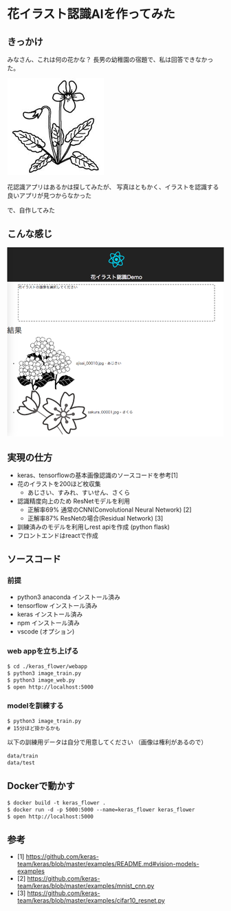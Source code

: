 # 花イラスト認識AIを作ってみた


## きっかけ

みなさん、これは何の花かな？
長男の幼稚園の宿題で、私は回答できなかった。

![画面イメージ](./docs/images/sumire_00001.png)

花認識アプリはあるかは探してみたが、
写真はともかく、イラストを認識する良いアプリが見つからなかった

で、自作してみた

## こんな感じ

![画面イメージ](./docs/images/flower01.png)

## 実現の仕方

* keras、tensorflowの基本画像認識のソースコードを参考[1]
* 花のイラストを200ほど枚収集
  * あじさい、すみれ、すいせん、さくら
* 認識精度向上のため ResNetモデルを利用
  * 正解率69% 通常のCNN(Convolutional Neural Network) [2]
  * 正解率87% ResNetの場合(Residual Network) [3]
* 訓練済みのモデルを利用しrest apiを作成 (python flask)
* フロントエンドはreactで作成

## ソースコード

### 前提

* python3 anaconda インストール済み
* tensorflow インストール済み
* keras インストール済み
* npm インストール済み
* vscode (オプション)

### web appを立ち上げる

```shell
$ cd ./keras_flower/webapp
$ python3 image_train.py
$ python3 image_web.py
$ open http://localhost:5000
```

### modelを訓練する

```shell
$ python3 image_train.py
# 15分ほど掛かるかも
```

以下の訓練用データは自分で用意してください
（画像は権利があるので）

```shell
data/train
data/test
```


## Dockerで動かす

```shell
$ docker build -t keras_flower .
$ docker run -d -p 5000:5000 --name=keras_flower keras_flower
$ open http://localhost:5000

```


## 参考

* [1] <https://github.com/keras-team/keras/blob/master/examples/README.md#vision-models-examples>
* [2] <https://github.com/keras-team/keras/blob/master/examples/mnist_cnn.py>
* [3] <https://github.com/keras-team/keras/blob/master/examples/cifar10_resnet.py>

